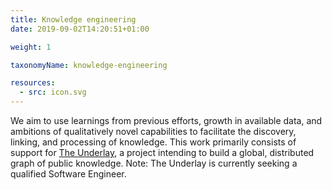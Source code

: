 ```yaml
---
title: Knowledge engineering
date: 2019-09-02T14:20:51+01:00

weight: 1

taxonomyName: knowledge-engineering

resources:
  - src: icon.svg
---
```


We aim to use learnings from previous efforts, growth in available data, and ambitions of qualitatively novel capabilities to facilitate the discovery, linking, and processing of knowledge.  This work primarily consists of support for [The Underlay](https://underlay.mit.edu/), a project intending to build a global, distributed graph of public knowledge. Note: The Underlay is currently seeking a qualified Software Engineer.
